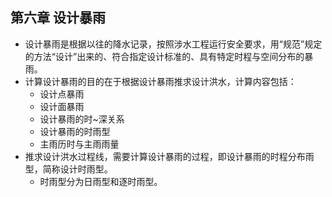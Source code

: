 ## 第六章 设计暴雨
- 设计暴雨是根据以往的降水记录，按照涉水工程运行安全要求，用“规范”规定的方法“设计”出来的、符合指定设计标准的、具有特定时程与空间分布的暴雨。
- 计算设计暴雨的目的在于根据设计暴雨推求设计洪水，计算内容包括：
	- 设计点暴雨
	- 设计面暴雨
	- 设计暴雨的时~深关系
	- 设计暴雨的时雨型
	- 主雨历时与主雨雨量
- 推求设计洪水过程线，需要计算设计暴雨的过程，即设计暴雨的时程分布雨型，简称设计时雨型。
	- 时雨型分为日雨型和逐时雨型。